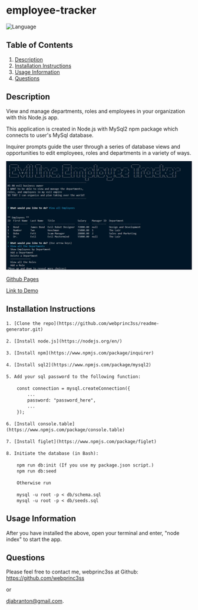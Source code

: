 # employee-tracker

   ![Language](https://img.shields.io/badge/Lang-JavaScript-yellow)

  ## Table of Contents
  1. [Description](#description)
  2. [Installation Instructions](#installation-instructions)
  3. [Usage Information](#usage-information)
  4. [Questions](#questions)
 
  
  ## Description
  View and manage departments, roles and employees in your organization with this Node.js app.

  This application is created in Node.js with MySql2 npm package which connects to user's MySql database.

  Inquirer prompts guide the user through a series of database views and opportunities to edit employees, roles and departments in a variety of ways.

  ![Dashboard](assets/et.jpg)

  [Github Pages](https://github.com/webprinc3ss/employee-tracker)

  [Link to Demo](https://drive.google.com/file/d/1GrXpWn0IqJ5DotfnKPZIRmcRWp6FbmZb/view)

  ## Installation Instructions
    1. [Clone the repo](https://github.com/webprinc3ss/readme-generator.git)

    2. [Install node.js](https://nodejs.org/en/)

    3. [Install npm](https://www.npmjs.com/package/inquirer)

    4. [Install sql2](https://www.npmjs.com/package/mysql2)

    5. Add your sql password to the following function:

        const connection = mysql.createConnection({
            ...
            password: "password_here",
            ...
        });

    6. [Install console.table](https://www.npmjs.com/package/console.table)

    7. [Install figlet](https://www.npmjs.com/package/figlet)

    8. Initiate the database (in Bash): 
        
        npm run db:init (If you use my package.json script.)
        npm run db:seed 

        Otherwise run

        mysql -u root -p < db/schema.sql
        mysql -u root -p < db/seeds.sql
   
  ## Usage Information
  After you have installed the above, open your terminal and enter, "node index" to start the app.

  ## Questions
  Please feel free to contact me, webprinc3ss at Github: https://github.com/webprinc3ss 

  or

  djabranton@gmail.com. 
      